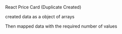 React Price Card (Duplicate Created)

created data as a object of arrays 

Then mapped data with the required number of values
